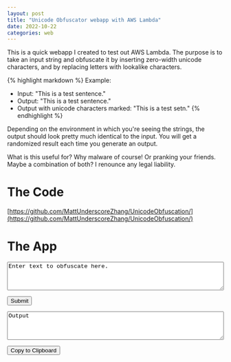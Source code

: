 ```yaml
---
layout: post
title: "Unicode Obfuscator webapp with AWS Lambda"
date: 2022-10-22
categories: web
---
```


This is a quick webapp I created to test out AWS Lambda. The purpose is to take an input string and obfuscate it by inserting zero-width unicode characters, and by replacing letters with lookalike characters.

{% highlight markdown %}
Example:
- Input: "This is a test sentence."
- Output: "This⁯ is a t⁩est seոtеnсе."
- Output with unicode characters marked:
  "This<u206f> is a t<u2069>est se<u0578>t<u0435>n<u0441><u0435>."
{% endhighlight %}

Depending on the environment in which you're seeing the strings, the output should look pretty much identical to the input. You will get a randomized result each time you generate an output.

What is this useful for? Why malware of course! Or pranking your friends. Maybe a combination of both? I renounce any legal liability.

# The Code

[https://github.com/MattUnderscoreZhang/UnicodeObfuscation/](https://github.com/MattUnderscoreZhang/UnicodeObfuscation/)

# The App

<style>
    textarea {
        font-family: courier new;
    }
</style>

<script>
    async function obfuscateInput() {
        const url = "https://kvywb88030.execute-api.us-east-1.amazonaws.com/default/"
        var input = document.getElementById("input").value;
        const params = {
            method: 'POST',
            headers: {
                'Content-Type': 'application/json'
            },
            body: JSON.stringify({input: input})
        };
        const result = await fetch(url, params);
        const data = await result.json();
        document.querySelector("#output").innerHTML = data.body
    };
    async function copyOutput() {
        const output = document.querySelector("#output").innerHTML;
        window.navigator.clipboard.writeText(output);
    };
    document.addEventListener("DOMContentLoaded", function() {
        document.querySelector("#submit").addEventListener("click", obfuscateInput);
        document.querySelector("#copy").addEventListener("click", copyOutput);
    });
</script>

<textarea id="input" rows="4" style="width: 100%; max-width: 100%">
Enter text to obfuscate here.
</textarea>
<button id="submit">Submit</button>
<textarea id="output" rows="4" style="width: 100%; max-width: 100%" readonly>
Output
</textarea>
<button id="copy">Copy to Clipboard</button>
